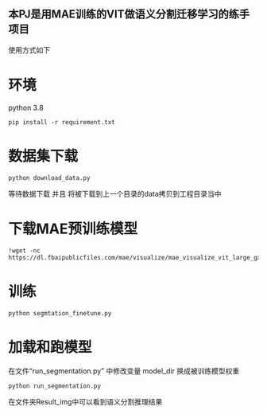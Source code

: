 ## 本PJ是用MAE训练的VIT做语义分割迁移学习的练手项目
使用方式如下

# 环境
python 3.8 

    pip install -r requirement.txt

# 数据集下载

    python download_data.py
等待数据下载  并且  将被下载到上一个目录的data拷贝到工程目录当中

# 下载MAE预训练模型
    !wget -nc https://dl.fbaipublicfiles.com/mae/visualize/mae_visualize_vit_large_ganloss.pth

# 训练
    python segmtation_finetune.py
# 加载和跑模型
在文件“run_segmentation.py” 中修改变量 model_dir 换成被训练模型权重 

    python run_segmentation.py

在文件夹Result_img中可以看到语义分割推理结果
